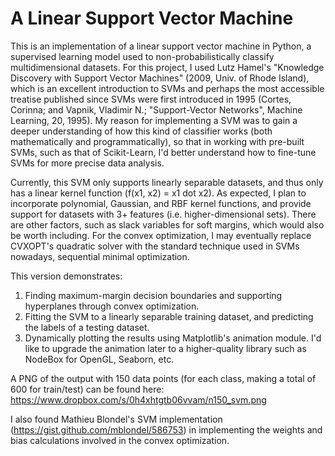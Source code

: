 A Linear Support Vector Machine
===

This is an implementation of a linear support vector machine in Python, a supervised learning model used to non-probabilistically classify multidimensional datasets. For this project, I used Lutz Hamel's "Knowledge Discovery with Support Vector Machines" (2009, Univ. of Rhode Island), which is an excellent introduction to SVMs and perhaps the most accessible treatise published since SVMs were first introduced in 1995 (Cortes, Corinna; and Vapnik, Vladimir N.; "Support-Vector Networks", Machine Learning, 20, 1995). My reason for implementing a SVM was to gain a deeper understanding of how this kind of classifier works (both mathematically and programmatically), so that in working with pre-built SVMs, such as that of Scikit-Learn, I'd better understand how to fine-tune SVMs for more precise data analysis.

Currently, this SVM only supports linearly separable datasets, and thus only has a linear kernel function (f(x1, x2) = x1 dot x2). As expected, I plan to incorporate polynomial, Gaussian, and RBF kernel functions, and provide support for datasets with 3+ features (i.e. higher-dimensional sets). There are other factors, such as slack variables for soft margins, which would also be worth including. For the convex optimization, I may eventually replace CVXOPT's quadratic solver with the standard technique used in SVMs nowadays, sequential minimal optimization.

This version demonstrates:

1) Finding maximum-margin decision boundaries and supporting hyperplanes through convex optimization.
2) Fitting the SVM to a linearly separable training dataset, and predicting the labels of a testing dataset.
3) Dynamically plotting the results using Matplotlib's animation module. I'd like to upgrade the animation later to a higher-quality library such as NodeBox for OpenGL, Seaborn, etc.

A PNG of the output with 150 data points (for each class, making a total of 600 for train/test) can be found here:
https://www.dropbox.com/s/0h4xhtgtb06vvam/n150_svm.png

I also found Mathieu Blondel's SVM implementation (https://gist.github.com/mblondel/586753) in implementing the weights and bias calculations involved in the convex optimization. 